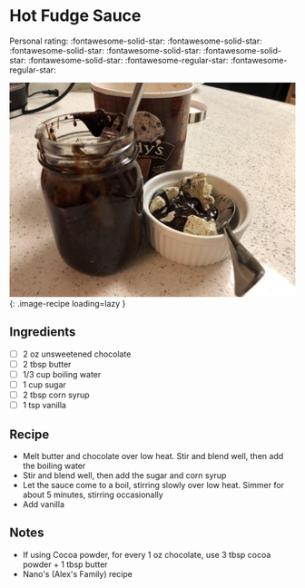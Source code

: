 <!-- Needs Manual Review -->

# Hot Fudge Sauce

<!-- {cts} rating=3; (User can specify rating on scale of 1-5) -->

Personal rating: :fontawesome-solid-star: :fontawesome-solid-star: :fontawesome-solid-star: :fontawesome-solid-star: :fontawesome-solid-star: :fontawesome-solid-star: :fontawesome-regular-star: :fontawesome-regular-star:

<!-- {cte} -->

<!-- {cts} name_image=hot_fudge_sauce.jpeg; (User can specify image name) -->

![hot_fudge_sauce.jpeg](./hot_fudge_sauce.jpeg){: .image-recipe loading=lazy }

<!-- {cte} -->

## Ingredients

- [ ] 2 oz unsweetened chocolate
- [ ] 2 tbsp butter
- [ ] 1/3 cup boiling water
- [ ] 1 cup sugar
- [ ] 2 tbsp corn syrup
- [ ] 1 tsp vanilla

## Recipe

- Melt butter and chocolate over low heat. Stir and blend well, then add the boiling water
- Stir and blend well, then add the sugar and corn syrup
- Let the sauce come to a boil, stirring slowly over low heat. Simmer for about 5 minutes, stirring occasionally
- Add vanilla

## Notes

- If using Cocoa powder, for every 1 oz chocolate, use 3 tbsp cocoa powder + 1 tbsp butter
- Nano's (Alex's Family) recipe
